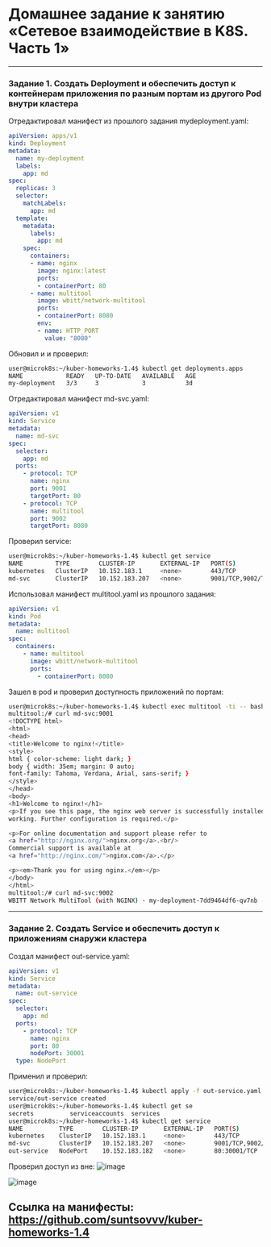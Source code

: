 # Домашнее задание к занятию «Сетевое взаимодействие в K8S. Часть 1»


------

### Задание 1. Создать Deployment и обеспечить доступ к контейнерам приложения по разным портам из другого Pod внутри кластера
Отредактировал манифест из прошлого задания mydeployment.yaml:
```yml
apiVersion: apps/v1
kind: Deployment
metadata:
  name: my-deployment
  labels:
    app: md
spec:
  replicas: 3
  selector:
    matchLabels:
      app: md
  template:
    metadata:
      labels:
        app: md
    spec:
      containers:
      - name: nginx
        image: nginx:latest
        ports:
        - containerPort: 80
      - name: multitool
        image: wbitt/network-multitool
        ports:
        - containerPort: 8080
        env:
        - name: HTTP_PORT
          value: "8080"
```
Обновил и  и проверил:
```bash
user@microk8s:~/kuber-homeworks-1.4$ kubectl get deployments.apps 
NAME            READY   UP-TO-DATE   AVAILABLE   AGE
my-deployment   3/3     3            3           3d
```
Отредактировал манифест md-svc.yaml:
```yml
apiVersion: v1
kind: Service
metadata:
  name: md-svc
spec:
  selector:
    app: md
  ports:
    - protocol: TCP
      name: nginx
      port: 9001
      targetPort: 80
    - protocol: TCP
      name: multitool
      port: 9002
      targetPort: 8080
```
Проверил service:
```bash
user@microk8s:~/kuber-homeworks-1.4$ kubectl get service
NAME         TYPE        CLUSTER-IP       EXTERNAL-IP   PORT(S)             AGE
kubernetes   ClusterIP   10.152.183.1     <none>        443/TCP             8d
md-svc       ClusterIP   10.152.183.207   <none>        9001/TCP,9002/TCP   60m
```
Использовал манифест multitool.yaml из прошлого задания:
```yml
apiVersion: v1
kind: Pod
metadata:
  name: multitool
spec:
  containers:
    - name: multitool
      image: wbitt/network-multitool
      ports:
        - containerPort: 8080
```
Зашел в pod и проверил доступность приложений по портам:
```bash
user@microk8s:~/kuber-homeworks-1.4$ kubectl exec multitool -ti -- bash
multitool:/# curl md-svc:9001
<!DOCTYPE html>
<html>
<head>
<title>Welcome to nginx!</title>
<style>
html { color-scheme: light dark; }
body { width: 35em; margin: 0 auto;
font-family: Tahoma, Verdana, Arial, sans-serif; }
</style>
</head>
<body>
<h1>Welcome to nginx!</h1>
<p>If you see this page, the nginx web server is successfully installed and
working. Further configuration is required.</p>

<p>For online documentation and support please refer to
<a href="http://nginx.org/">nginx.org</a>.<br/>
Commercial support is available at
<a href="http://nginx.com/">nginx.com</a>.</p>

<p><em>Thank you for using nginx.</em></p>
</body>
</html>
multitool:/# curl md-svc:9002
WBITT Network MultiTool (with NGINX) - my-deployment-7dd9464df6-qv7nb - 10.1.128.243 - HTTP: 8080 , HTTPS: 443 . (Formerly praqma/network-multitool)
```

------

### Задание 2. Создать Service и обеспечить доступ к приложениям снаружи кластера
Создал манифест out-service.yaml:
```yml
apiVersion: v1
kind: Service
metadata:
  name: out-service
spec:
  selector:
    app: md
  ports:
    - protocol: TCP
      name: nginx
      port: 80
      nodePort: 30001
  type: NodePort
```
Применил и проверил:
```bash
user@microk8s:~/kuber-homeworks-1.4$ kubectl apply -f out-service.yaml 
service/out-service created
user@microk8s:~/kuber-homeworks-1.4$ kubectl get se
secrets          serviceaccounts  services         
user@microk8s:~/kuber-homeworks-1.4$ kubectl get service
NAME          TYPE        CLUSTER-IP       EXTERNAL-IP   PORT(S)             AGE
kubernetes    ClusterIP   10.152.183.1     <none>        443/TCP             8d
md-svc        ClusterIP   10.152.183.207   <none>        9001/TCP,9002/TCP   77m
out-service   NodePort    10.152.183.182   <none>        80:30001/TCP        10s
```
Проверил доступ из вне:
![image](https://github.com/user-attachments/assets/050e600a-1140-48be-8296-951e3b36721a)

![image](https://github.com/user-attachments/assets/f101d365-6181-4598-bcd5-4da312d3116c)

Ссылка на манифесты:
https://github.com/suntsovvv/kuber-homeworks-1.4
------

